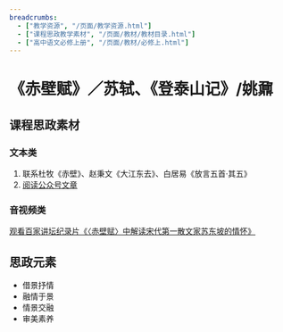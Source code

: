```yaml
---
breadcrumbs:
  - ["教学资源", "/页面/教学资源.html"]
  - ["课程思政教学素材", "/页面/教材/教材目录.html"]
  - ["高中语文必修上册", "/页面/教材/必修上.html"]
---
```


# 《赤壁赋》／苏轼、《登泰山记》/姚鼐

## 课程思政素材

### 文本类

1. 联系杜牧《赤壁》、赵秉文《大江东去》、白居易《放言五首·其五》
2. [阅读公众号文章](https://mp.weixin.qq.com/s?__biz=MzI0ODgwMTUzMg==&mid=2247489096&idx=2&sn=2057425ff6d5a6ce3117fe7ab629ab25&chksm=e99a67dbdeedeecd70d8b87ae445cfbfefcfc631d839b9cd5a80d04689fef0202f0283104150&scene=27)

### 音视频类

[观看百家讲坛纪录片《〈赤壁赋〉中解读宋代第一散文家苏东坡的情怀》](http://tv.cctv.com/2021/05/04/VIDEE6EeA4AQRvNGBW7Fquf9210504.shtml)

## 思政元素

- 借景抒情
- 融情于景
- 情景交融
- 审美素养
